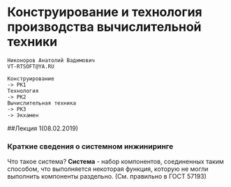 # Конструирование  и технология производства вычислительной техники

	Никоноров Анатолий Вадимович
	VT-RTSOFT@YA.RU
	
	Конструирование
	-> РК1
	Технология
	-> РК2
	Вычислительная техника
	-> РК3
	-> Экхамен

##Лекция 1(08.02.2019)



### Краткие сведения о системном инжиниринге

Что такое система?
 __Система__ - набор компонентов, соединенных таким способом, что выполняется некоторая функция, которую не могли выполнить компоненты раздельно. (См. правильно в ГОСТ 57193)
 
 
